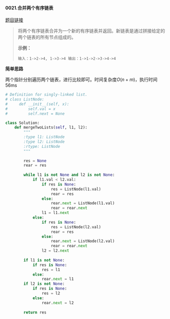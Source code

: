 #### 0021.合并两个有序链表

[题目链接](https://leetcode-cn.com/problems/merge-two-sorted-lists/)

> 将两个有序链表合并为一个新的有序链表并返回。新链表是通过拼接给定的两个链表的所有节点组成的。 
>
> **示例：**
>
> `
> 输入：1->2->4, 1->3->4
> 输出：1->1->2->3->4->4
> `

**简单思路**

两个指针分别遍历两个链表，进行比较即可。时间复杂度$O(n+m)$，执行时间56ms

```python
# Definition for singly-linked list.
# class ListNode:
#     def __init__(self, x):
#         self.val = x
#         self.next = None

class Solution:
    def mergeTwoLists(self, l1, l2):
        """
        :type l1: ListNode
        :type l2: ListNode
        :rtype: ListNode
        """
        
        res = None
        rear = res
        
        while l1 is not None and l2 is not None:
            if l1.val < l2.val:
                if res is None:
                    res = ListNode(l1.val)
                    rear = res
                else:
                    rear.next = ListNode(l1.val)
                    rear = rear.next
                l1 = l1.next
            else:
                if res is None:
                    res = ListNode(l2.val)
                    rear = res
                else:
                    rear.next = ListNode(l2.val)
                    rear = rear.next
                l2 = l2.next
        
        if l1 is not None:
            if res is None:
                res = l1
            else:
                rear.next = l1
        if l2 is not None:
            if res is None:
                res = l2
            else:
                rear.next = l2
            
        return res
```

